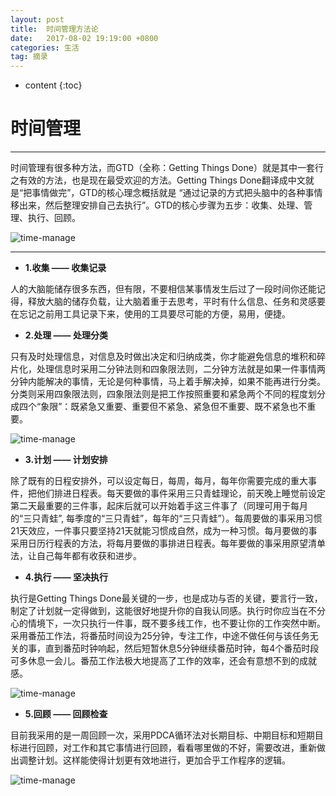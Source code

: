 ```yaml
---
layout: post
title:  时间管理方法论
date:   2017-08-02 19:19:00 +0800
categories: 生活
tag: 摘录
---
```


* content
{:toc}

# 时间管理

****

时间管理有很多种方法，而GTD（全称：Getting Things Done）就是其中一套行之有效的方法，也是现在最受欢迎的方法。Getting Things Done翻译成中文就是“把事情做完”，GTD的核心理念概括就是 “通过记录的方式把头脑中的各种事情移出来，然后整理安排自己去执行”。GTD的核心步骤为五步：收集、处理、管理、执行、回顾。

![time-manage](http://otferhktu.bkt.clouddn.com/time-manage.png)

---

- **1.收集 —— 收集记录**

人的大脑能储存很多东西，但有限，不要相信某事情发生后过了一段时间你还能记得，释放大脑的储存负载，让大脑着重于去思考，平时有什么信息、任务和灵感要在忘记之前用工具记录下来，使用的工具要尽可能的方便，易用，便捷。

- **2.处理 —— 处理分类**

只有及时处理信息，对信息及时做出决定和归纳成类，你才能避免信息的堆积和碎片化，处理信息时采用二分钟法则和四象限法则，二分钟方法就是如果一件事情两分钟内能解决的事情，无论是何种事情，马上着手解决掉，如果不能再进行分类。分类则采用四象限法则，四象限法则是把工作按照重要和紧急两个不同的程度划分成四个“象限”：既紧急又重要、重要但不紧急、紧急但不重要、既不紧急也不重要。

![time-manage](http://otferhktu.bkt.clouddn.com/time-classify.png)

- **3.计划 —— 计划安排**

除了既有的日程安排外，可以设定每日，每周，每月，每年你需要完成的重大事件，把他们排进日程表。每天要做的事件采用三只青蛙理论，前天晚上睡觉前设定第二天最重要的三件事，起床后就可以开始着手这三件事了（同理可用于每月的“三只青蛙”, 每季度的“三只青蛙”，每年的“三只青蛙”）。每周要做的事采用习惯21天效应，一件事只要坚持21天就能习惯成自然，成为一种习惯。每月要做的事采用日历行程表的方法，将每月要做的事排进日程表。每年要做的事采用原望清单法，让自己每年都有收获和进步。

- **4.执行 —— 坚决执行**

执行是Getting Things Done最关键的一步，也是成功与否的关键，要言行一致，制定了计划就一定得做到，这能很好地提升你的自我认同感。执行时你应当在不分心的情境下，一次只执行一件事，既不要多线工作，也不要让你的工作突然中断。采用番茄工作法，将番茄时间设为25分钟，专注工作，中途不做任何与该任务无关的事，直到番茄时钟响起，然后短暂休息5分钟继续番茄时钟，每4个番茄时段可多休息一会儿。番茄工作法极大地提高了工作的效率，还会有意想不到的成就感。

![time-manage](http://otferhktu.bkt.clouddn.com/time-plan.png)


- **5.回顾 —— 回顾检查**

目前我采用的是一周回顾一次，采用PDCA循环法对长期目标、中期目标和短期目标进行回顾，对工作和其它事情进行回顾，看看哪里做的不好，需要改进，重新做出调整计划。这样能使得计划更有效地进行，更加合乎工作程序的逻辑。

![time-manage](http://otferhktu.bkt.clouddn.com/time-PDCA.png)
